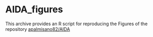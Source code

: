 # AIDA_figures
This archive provides an R script for reproducing the Figures of the repository [apalmisano82/AIDA](https://github.com/apalmisano82/AIDA)
